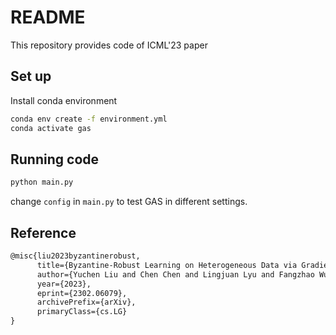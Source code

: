 # README

This repository provides code of ICML'23 paper 

[Byzantine-Robust Learning on Heterogeneous Data via Gradient Splitting]: https://arxiv.org/abs/2302.06079

## Set up

Install conda environment

```sh
conda env create -f environment.yml
conda activate gas
```

## Running code

```sh
python main.py
```

change `config` in `main.py` to test GAS in different settings.

## Reference

```tex
@misc{liu2023byzantinerobust,
      title={Byzantine-Robust Learning on Heterogeneous Data via Gradient Splitting}, 
      author={Yuchen Liu and Chen Chen and Lingjuan Lyu and Fangzhao Wu and Sai Wu and Gang Chen},
      year={2023},
      eprint={2302.06079},
      archivePrefix={arXiv},
      primaryClass={cs.LG}
}
```


